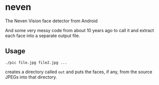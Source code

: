 neven
=====

The Neven Vision face detector from Android

And some very messy code from about 10 years ago to call it and extract each face into a separate output file.

## Usage

```
./pic file.jpg file2.jpg ...
```

creates a directory called `out` and puts the faces, if any,
from the source JPEGs into that directory.
